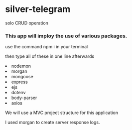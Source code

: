 # silver-telegram
solo CRUD operation
### This app will imploy the use of various packages. 
<p> use the command npm i in your terminal</p>
<p> then type all of these in one line afterwards </p>
  <li>nodemon</li>
  <li>morgan</li>
  <li>mongoose</li>
  <li>express</li>
  <li>ejs</li>
  <li>dotenv</li>
  <li>body-parser</li>
  <li>axios</li>
  <p> We will use a MVC project structure for this application</p>
  <p></p>
  <p></p>
  <p>I used morgan to create server response logs.</p>
